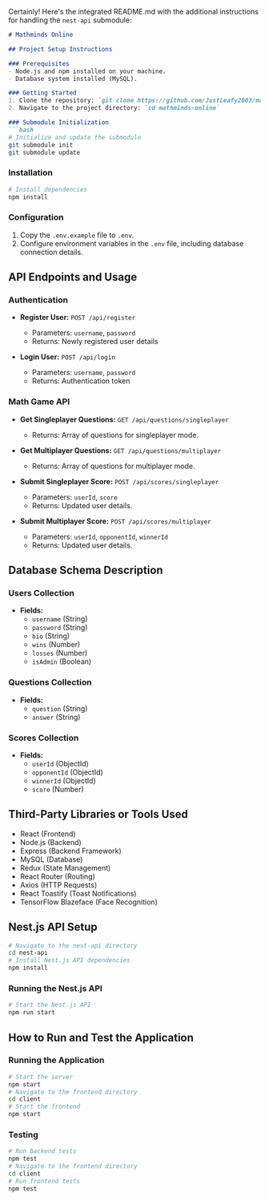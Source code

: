 Certainly! Here's the integrated README.md with the additional instructions for handling the `nest-api` submodule:

```markdown
# Mathminds Online

## Project Setup Instructions

### Prerequisites
- Node.js and npm installed on your machine.
- Database system installed (MySQL).

### Getting Started
1. Clone the repository: `git clone https://github.com/JustLeafy2003/mathminds-online.git`
2. Navigate to the project directory: `cd mathminds-online`

### Submodule Initialization
```bash
# Initialize and update the submodule
git submodule init
git submodule update
```

### Installation
```bash
# Install dependencies
npm install
```

### Configuration
1. Copy the `.env.example` file to `.env`.
2. Configure environment variables in the `.env` file, including database connection details.

## API Endpoints and Usage

### Authentication
- **Register User:** `POST /api/register`
  - Parameters: `username`, `password`
  - Returns: Newly registered user details

- **Login User:** `POST /api/login`
  - Parameters: `username`, `password`
  - Returns: Authentication token

### Math Game API
- **Get Singleplayer Questions:** `GET /api/questions/singleplayer`
  - Returns: Array of questions for singleplayer mode.

- **Get Multiplayer Questions:** `GET /api/questions/multiplayer`
  - Returns: Array of questions for multiplayer mode.

- **Submit Singleplayer Score:** `POST /api/scores/singleplayer`
  - Parameters: `userId`, `score`
  - Returns: Updated user details.

- **Submit Multiplayer Score:** `POST /api/scores/multiplayer`
  - Parameters: `userId`, `opponentId`, `winnerId`
  - Returns: Updated user details.

## Database Schema Description

### Users Collection
- **Fields:**
  - `username` (String)
  - `password` (String)
  - `bio` (String)
  - `wins` (Number)
  - `losses` (Number)
  - `isAdmin` (Boolean)

### Questions Collection
- **Fields:**
  - `question` (String)
  - `answer` (String)

### Scores Collection
- **Fields:**
  - `userId` (ObjectId)
  - `opponentId` (ObjectId)
  - `winnerId` (ObjectId)
  - `score` (Number)

## Third-Party Libraries or Tools Used
- React (Frontend)
- Node.js (Backend)
- Express (Backend Framework)
- MySQL (Database)
- Redux (State Management)
- React Router (Routing)
- Axios (HTTP Requests)
- React Toastify (Toast Notifications)
- TensorFlow Blazeface (Face Recognition)

## Nest.js API Setup
```bash
# Navigate to the nest-api directory
cd nest-api
# Install Nest.js API dependencies
npm install
```

### Running the Nest.js API
```bash
# Start the Nest.js API
npm run start
```

## How to Run and Test the Application

### Running the Application
```bash
# Start the server
npm start
# Navigate to the frontend directory
cd client
# Start the frontend
npm start
```

### Testing
```bash
# Run backend tests
npm test
# Navigate to the frontend directory
cd client
# Run frontend tests
npm test
```
